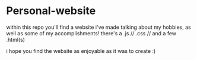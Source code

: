 # Personal-website

within this repo you'll find a website i've made talking about my hobbies,
as well as some of my accomplishments!
there's a .js // .css // and a few .html(s)

i hope you find the website as enjoyable as it was to create :)
